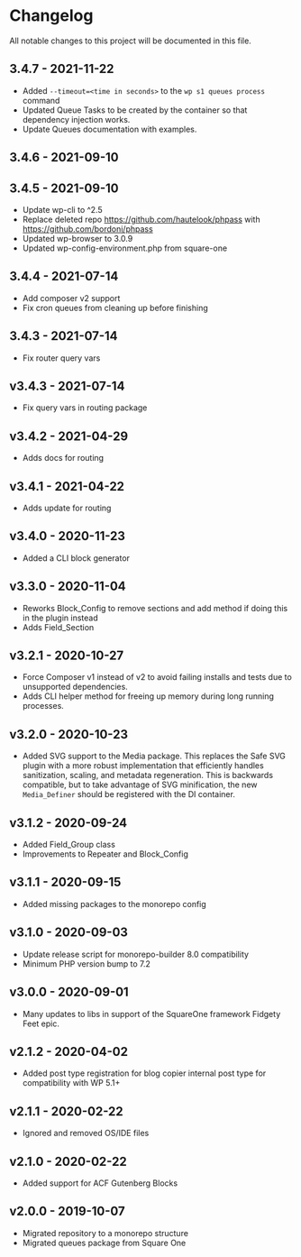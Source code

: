# Changelog

All notable changes to this project will be documented in this file.

## 3.4.7 - 2021-11-22
- Added `--timeout=<time in seconds>` to the `wp s1 queues process` command
- Updated Queue Tasks to be created by the container so that dependency injection works.
- Update Queues documentation with examples.

## 3.4.6 - 2021-09-10

## 3.4.5 - 2021-09-10
- Update wp-cli to ^2.5
- Replace deleted repo https://github.com/hautelook/phpass with https://github.com/bordoni/phpass
- Updated wp-browser to 3.0.9
- Updated wp-config-environment.php from square-one

## 3.4.4 - 2021-07-14

- Add composer v2 support
- Fix cron queues from cleaning up before finishing

## 3.4.3 - 2021-07-14

- Fix router query vars

## v3.4.3 - 2021-07-14

- Fix query vars in routing package

## v3.4.2 - 2021-04-29

 - Adds docs for routing

## v3.4.1 - 2021-04-22

 - Adds update for routing

## v3.4.0 - 2020-11-23

- Added a CLI block generator

## v3.3.0 - 2020-11-04

- Reworks Block_Config to remove sections and add method if doing this in the plugin instead
- Adds Field_Section

## v3.2.1 - 2020-10-27

- Force Composer v1 instead of v2 to avoid failing installs and tests due to unsupported dependencies.
- Adds CLI helper method for freeing up memory during long running processes.

## v3.2.0 - 2020-10-23

- Added SVG support to the Media package. This replaces the Safe SVG plugin with a more
  robust implementation that efficiently handles sanitization, scaling, and metadata
  regeneration. This is backwards compatible, but to take advantage of SVG minification,
  the new `Media_Definer` should be registered with the DI container.

## v3.1.2 - 2020-09-24

- Added Field_Group class
- Improvements to Repeater and Block_Config

## v3.1.1 - 2020-09-15

- Added missing packages to the monorepo config

## v3.1.0 - 2020-09-03

- Update release script for monorepo-builder 8.0 compatibility
- Minimum PHP version bump to 7.2

## v3.0.0 - 2020-09-01

- Many updates to libs in support of the SquareOne framework Fidgety Feet epic.

## v2.1.2 - 2020-04-02

- Added post type registration for blog copier internal post type for compatibility with WP 5.1+

## v2.1.1 - 2020-02-22

- Ignored and removed OS/IDE files

## v2.1.0 - 2020-02-22

- Added support for ACF Gutenberg Blocks

## v2.0.0 - 2019-10-07

- Migrated repository to a monorepo structure
- Migrated queues package from Square One
